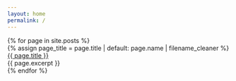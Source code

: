 ```yaml
---
layout: home
permalink: /
---
```


<div class="masonry-grid">
    {% for page in site.posts %}
    <section>
        <div class="card-big masonry-item">
            <div class="card__content">
                <div class="card__header">{% assign page_title = page.title | default: page.name | filename_cleaner %}
                    <a href="{{ page.url }}">{{ page.title }}</a>
                </div>
                {{ page.excerpt }}
            </div>
        </div>
    </section>
    {% endfor %}
</div>

<script>
    var grid = document.querySelector('.masonry-grid');
    var msnry = new Masonry(grid, {
        itemSelector: '.masonry-item',
        columnWidth: '.card-big',
        transitionDuration: 0,
        gutter: 16,
    });
    imagesLoaded(grid).on('progress', function () {
        msnry.layout();
    });
    window.addEventListener('scroll', function () {
        msnry.layout();
    });
    window.addEventListener('resize', function () {
        msnry.layout();
    });
</script>


